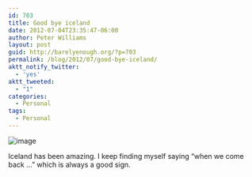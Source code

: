 ```yaml
---
id: 703
title: Good bye iceland
date: 2012-07-04T23:35:47-06:00
author: Peter Williams
layout: post
guid: http://barelyenough.org/?p=703
permalink: /blog/2012/07/good-bye-iceland/
aktt_notify_twitter:
  - 'yes'
aktt_tweeted:
  - "1"
categories:
  - Personal
tags:
  - Personal
---
```

<img title="2012-07-04_17-44-26_260.jpg" class="alignnone" alt="image" src="http://barelyenough.org/wordpress/wp-content/uploads/2012/07/wpid-2012-07-04_17-44-26_260.jpg" />

Iceland has been amazing. I keep finding myself saying &#8220;when we come back &#8230;&#8221; which is always a good sign.